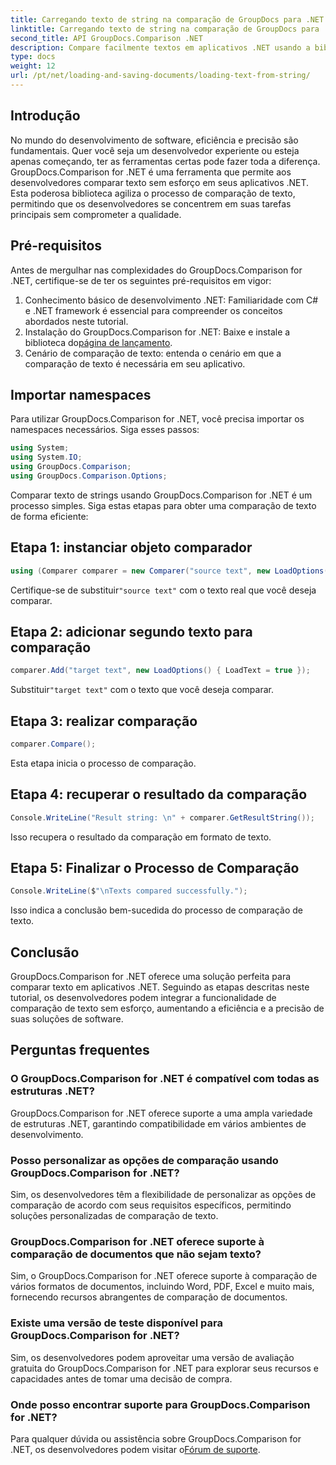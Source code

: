 ```yaml
---
title: Carregando texto de string na comparação de GroupDocs para .NET
linktitle: Carregando texto de string na comparação de GroupDocs para .NET
second_title: API GroupDocs.Comparison .NET
description: Compare facilmente textos em aplicativos .NET usando a biblioteca GroupDocs.Comparison. Aumente a eficiência e a precisão com integração perfeita.
type: docs
weight: 12
url: /pt/net/loading-and-saving-documents/loading-text-from-string/
---
```

## Introdução
No mundo do desenvolvimento de software, eficiência e precisão são fundamentais. Quer você seja um desenvolvedor experiente ou esteja apenas começando, ter as ferramentas certas pode fazer toda a diferença. GroupDocs.Comparison for .NET é uma ferramenta que permite aos desenvolvedores comparar texto sem esforço em seus aplicativos .NET. Esta poderosa biblioteca agiliza o processo de comparação de texto, permitindo que os desenvolvedores se concentrem em suas tarefas principais sem comprometer a qualidade.
## Pré-requisitos
Antes de mergulhar nas complexidades do GroupDocs.Comparison for .NET, certifique-se de ter os seguintes pré-requisitos em vigor:
1. Conhecimento básico de desenvolvimento .NET: Familiaridade com C# e .NET framework é essencial para compreender os conceitos abordados neste tutorial.
2.  Instalação do GroupDocs.Comparison for .NET: Baixe e instale a biblioteca do[página de lançamento](https://releases.groupdocs.com/comparison/net/).
3. Cenário de comparação de texto: entenda o cenário em que a comparação de texto é necessária em seu aplicativo.

## Importar namespaces
Para utilizar GroupDocs.Comparison for .NET, você precisa importar os namespaces necessários. Siga esses passos:

```csharp
using System;
using System.IO;
using GroupDocs.Comparison;
using GroupDocs.Comparison.Options;
```
Comparar texto de strings usando GroupDocs.Comparison for .NET é um processo simples. Siga estas etapas para obter uma comparação de texto de forma eficiente:
## Etapa 1: instanciar objeto comparador
```csharp
using (Comparer comparer = new Comparer("source text", new LoadOptions() { LoadText = true }))
```
 Certifique-se de substituir`"source text"` com o texto real que você deseja comparar.
## Etapa 2: adicionar segundo texto para comparação
```csharp
comparer.Add("target text", new LoadOptions() { LoadText = true });
```
 Substituir`"target text"` com o texto que você deseja comparar.
## Etapa 3: realizar comparação
```csharp
comparer.Compare();
```
Esta etapa inicia o processo de comparação.
## Etapa 4: recuperar o resultado da comparação
```csharp
Console.WriteLine("Result string: \n" + comparer.GetResultString());
```
Isso recupera o resultado da comparação em formato de texto.
## Etapa 5: Finalizar o Processo de Comparação
```csharp
Console.WriteLine($"\nTexts compared successfully.");
```
Isso indica a conclusão bem-sucedida do processo de comparação de texto.

## Conclusão
GroupDocs.Comparison for .NET oferece uma solução perfeita para comparar texto em aplicativos .NET. Seguindo as etapas descritas neste tutorial, os desenvolvedores podem integrar a funcionalidade de comparação de texto sem esforço, aumentando a eficiência e a precisão de suas soluções de software.
## Perguntas frequentes
### O GroupDocs.Comparison for .NET é compatível com todas as estruturas .NET?
GroupDocs.Comparison for .NET oferece suporte a uma ampla variedade de estruturas .NET, garantindo compatibilidade em vários ambientes de desenvolvimento.
### Posso personalizar as opções de comparação usando GroupDocs.Comparison for .NET?
Sim, os desenvolvedores têm a flexibilidade de personalizar as opções de comparação de acordo com seus requisitos específicos, permitindo soluções personalizadas de comparação de texto.
### GroupDocs.Comparison for .NET oferece suporte à comparação de documentos que não sejam texto?
Sim, o GroupDocs.Comparison for .NET oferece suporte à comparação de vários formatos de documentos, incluindo Word, PDF, Excel e muito mais, fornecendo recursos abrangentes de comparação de documentos.
### Existe uma versão de teste disponível para GroupDocs.Comparison for .NET?
Sim, os desenvolvedores podem aproveitar uma versão de avaliação gratuita do GroupDocs.Comparison for .NET para explorar seus recursos e capacidades antes de tomar uma decisão de compra.
### Onde posso encontrar suporte para GroupDocs.Comparison for .NET?
 Para qualquer dúvida ou assistência sobre GroupDocs.Comparison for .NET, os desenvolvedores podem visitar o[Fórum de suporte](https://forum.groupdocs.com/c/comparison/12).
